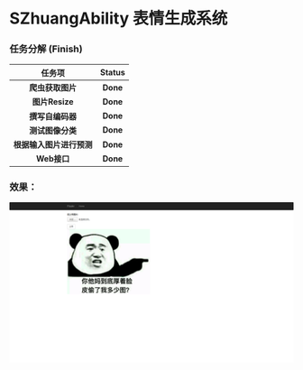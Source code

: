 # SZhuangAbility 表情生成系统



### **任务分解 (Finish)**

|          任务项          |  Status  |
| :----------------------: | :------: |
|     **爬虫获取图片**     | **Done** |
|      **图片Resize**      | **Done** |
|     **撰写自编码器**     | **Done** |
|     **测试图像分类**     | **Done** |
| **根据输入图片进行预测** | **Done** |
|       **Web接口**        | **Done** |



### 效果：

![results](result/2018-06-24.png)